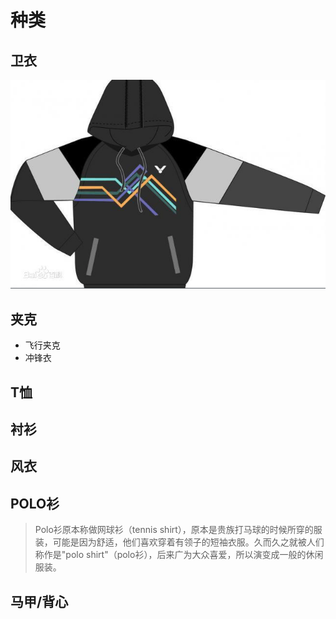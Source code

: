 # 种类

## 卫衣

<img src="/assets/images/dress/01.png">

## 夹克

* 飞行夹克
* 冲锋衣



## T恤

## 衬衫

## 风衣

## POLO衫

> Polo衫原本称做网球衫（tennis shirt），原本是贵族打马球的时候所穿的服装，可能是因为舒适，他们喜欢穿着有领子的短袖衣服。久而久之就被人们称作是"polo shirt"（polo衫），后来广为大众喜爱，所以演变成一般的休闲服装。

## 马甲/背心

<!-- 羽绒服
针织衫
西服
皮衣
毛衣
西装
呢大衣
民族服装 
卡通睡袍家居服冬
-->

